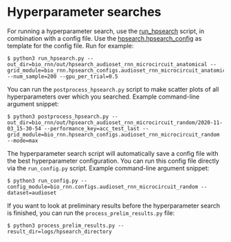 # Hyperparameter searches

For running a hyperparameter search, use the [run_hpsearch](run_hpsearch.py) script, in combination with a config file. Use the [hpsearch.hpsearch_config](hpsearch/hpsearch_config.py) as template for the config file.
Run for example: 
```console
$ python3 run_hpsearch.py --out_dir=bio_rnn/out/hpsearch_audioset_rnn_microcircuit_anatomical --grid_module=bio_rnn.hpsearch_configs.audioset_rnn_microcircuit_anatomical --num_sample=200 --gpu_per_trial=0.5
```
You can run the `postprocess_hpsearch.py` script to make scatter plots of all hyperparameters over which you searched. 
Example command-line argument snippet: 
```console
$ python3 postprocess_hpsearch.py --out_dir=bio_rnn/out/hpsearch_audioset_rnn_microcircuit_random/2020-11-03_15-30-54 --performance_key=acc_test_last --grid_module=bio_rnn.hpsearch_configs.audioset_rnn_microcircuit_random --mode=max
```

The hyperparameter search script will automatically save a config file with the best hyperparameter configuration. You can run this config file directly via the `run_config.py` script. 
Example command-line argument snippet: 
```console
$ python3 run_config.py --config_module=bio_rnn.configs.audioset_rnn_microcircuit_random --dataset=audioset
```

If you want to look at preliminary results before the hyperparameter search is finished, you can run the `process_prelim_results.py` file:
```console
$ python3 process_prelim_results.py --result_dir=logs/hpsearch_directory
```
